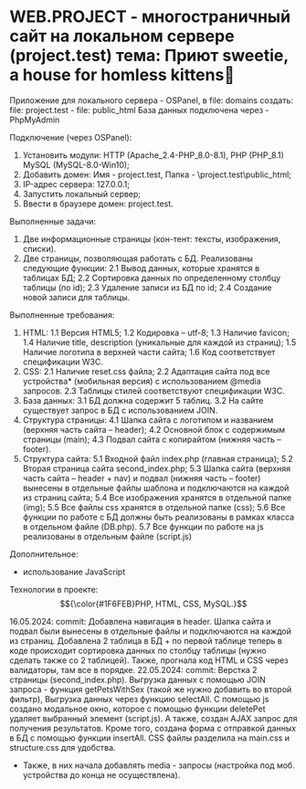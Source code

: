 <h1>WEB.PROJECT - многостраничный сайт на локальном сервере (project.test) тема: Приют sweetie, a house for homless kittens💙</h1>

Приложение для локального сервера - OSPanel, в file: domains создать: file: project.test - file: public_html
База данных подключена через - PhpMyAdmin

Подключение (через OSPanel):
1. Установить модули: HTTP (Apache_2.4-PHP_8.0-8.1), PHP (PHP_8.1) MySQL (MySQL-8.0-Win10);
2. Добавить домен: Имя - project.test, Папка - \project.test\public_html;
3. IP-адрес сервера: 127.0.0.1;
4. Запустить локальный сервер;
5. Ввести в браузере домен: project.test.

Выполненные задачи:
1.	Две информационные страницы (кон-тент: тексты, изображения, списки).
2.	Две страницы, позволяющая работать с БД. Реализованы следующие функции:
  2.1 Вывод данных, которые хранятся в таблицах БД;
  2.2 Сортировка данных по определенному столбцу таблицы (по id);
  2.3 Удаление записи из БД по id; 
  2.4 Создание новой записи для таблицы. 

Выполненные требования:
1.	HTML:
  1.1 Версия HTML5;
  1.2 Кодировка – utf-8;
  1.3 Наличие favicon;
  1.4 Наличие title, description (уникальные для каждой из страниц);
  1.5 Наличие логотипа в верхней части сайта;
  1.6 Код соответствует спецификации W3C.
2.	CSS:
   2.1 Наличие reset.css файла;
   2.2 Адаптация сайта под все устройства* (мобильная версия) с использованием @media запросов.
  2.3 Таблицы стилей соответствуют спецификации W3C.
3. База данных:
  3.1	БД должна содержит 5 таблиц.
  3.2 На сайте существует запрос в БД с использованием JOIN.
4. Структура страницы:
  4.1 Шапка сайта с логотипом и названием (верхняя часть сайта – header); 
  4.2 Основной блок с содержимым страницы (main);
  4.3 Подвал сайта с копирайтом (нижняя часть – footer).
5.	Структура сайта:
  5.1 Входной файл index.php (главная страница);
  5.2 Вторая страница сайта second_index.php;
  5.3 Шапка сайта (верхняя часть сайта – header + nav) и подвал (нижняя часть – footer) вынесены в отдельные файлы шаблона и подключаются на каждой из страниц сайта;
  5.4 Все изображения хранятся в отдельной папке (img);
  5.5 Все файлы css хранятся в отдельной папке (css);
  5.6 Все функции по работе с БД должны быть реализованы в рамках класса в отдельном файле (DB.php).
  5.7 Все функции по работе на js реализованы в отдельным файле (script.js)

Дополнительное:
-	использование JavaScript 

Технологии в проекте: $${\color{#1F6FEB}PHP,  HTML,  CSS,  MySQL.}$$

16.05.2024: commit: Добавлена навигация в header. Шапка сайта и подвал были вынесены в отдельные файлы и подключаются на каждой из страниц. Добавлена 2 таблица в БД + по первой таблице теперь в коде происходит сортировка данных по столбцу таблицы (нужно сделать также со 2 таблицей). Также, прогнала код HTML и CSS через валидаторы, там все в порядке.
22.05.2024: commit: Верстка 2 страницы (second_index.php). Выгрузка данных с помощью JOIN запроса - функция getPetsWithSex (такой же нужно добавить во второй фильтр), Выгрузка данных через функцию selectAll. С помощью js создано модальное окно, которое с помощью функции deletePet удаляет выбранный элемент (script.js). А также, создан AJAX запрос для получения результатов. Кроме того, создана форма с отправкой данных в БД с помощью функции insertAll. CSS файлы разделила на main.css и structure.css для удобства. 
* Также, в них начала добавлять media - запросы (настройка под моб. устройства до конца не осуществлена).
